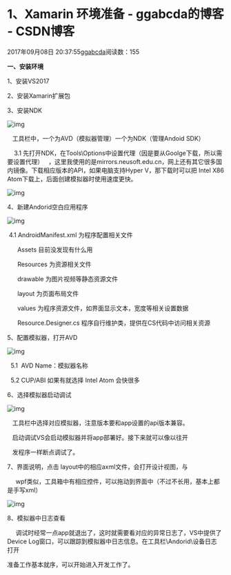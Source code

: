 # 1、Xamarin 环境准备 - ggabcda的博客 - CSDN博客





2017年09月08日 20:37:55[ggabcda](https://me.csdn.net/ggabcda)阅读数：155










**一、安装环境**

1、安装VS2017

2、安装Xamarin扩展包

3、安装NDK

![img](http://shp.qpic.cn/collector/363929497/444c7832-9183-4518-8266-70ee0d292063/0)

   工具栏中，一个为AVD（模拟器管理）一个为NDK（管理Andoid SDK）

    3.1 先打开NDK，在Tools\Options中设置代理（因是要从Goolge下载，所以需要设置代理）   ，这里我使用的是mirrors.neusoft.edu.cn，网上还有其它很多国内镜像。下载相应版本的API，如果电脑支持Hyper V，那下载时可以把 Intel X86 Atom下载上，后面创建模拟器时使用速度更快。

![img](http://shp.qpic.cn/collector/363929497/a6cf7e28-e383-42b1-8c9c-afdc7162d93f/0)



4、新建Andorid空白应用程序

![img](http://shp.qpic.cn/collector/363929497/5b56e62a-f913-4557-9d37-d7755b8bab09/0)

 4.1 AndroidManifest.xml 为程序配置相关文件

      Assets 目前没发现有什么用

      Resources 为资源相关文件

      drawable 为图片视频等静态资源文件

      layout 为页面布局文件

      values 为程序资源文件，如界面显示文本，宽度等相关设置数据

      Resource.Designer.cs 程序自行维护类，提供在CS代码中访问相关资源

5、配置模拟器，打开AVD

![img](http://shp.qpic.cn/collector/363929497/720285d4-3611-4fca-a9cb-b29bc8587a50/0)

  5.1  AVD Name：模拟器名称

  5.2 CUP/ABI 如果有就选择 Intel Atom 会快很多



6、选择模拟器启动调试

![img](http://shp.qpic.cn/collector/363929497/a3acb60c-8f6b-4912-8043-2cdad0d3527d/0)

   工具栏中选择对应模拟器，注意版本要和app设置的api版本兼容。

   启动调试VS会启动模拟器并将app部署好。接下来就可以像以往开

   发程序一样断点调试了。



7、界面说明，点击 layout中的相应axml文件，会打开设计视图，与

     wpf类似，工具箱中有相应控件，可以拖动到界面中（不过不长用，基本上都是手写xml）

![img](http://shp.qpic.cn/collector/363929497/7c434b4d-5ccf-49ef-bd2c-244e40ba52f1/0)



8、模拟器中日志查看

     调试时经常一点app就退出了，这时就需要看对应的异常日志了，VS中提供了Device Log窗口，可以跟踪到模拟器中日志信息。在工具栏\Andorid\设备日志 打开

准备工作基本就序，可以开始进入开发工作了。





